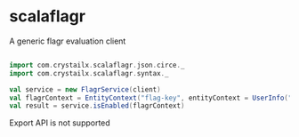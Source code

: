 # scalaflagr
A generic flagr evaluation client 

```scala

```

```scala
import com.crystailx.scalaflagr.json.circe._
import com.crystailx.scalaflagr.syntax._

val service = new FlagrService(client)
val flagrContext = EntityContext("flag-key", entityContext = UserInfo("TW"))
val result = service.isEnabled(flagrContext)
```

Export API is not supported
